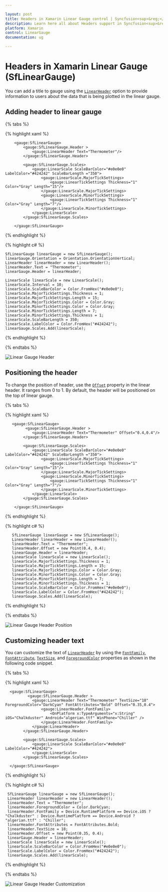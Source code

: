 ```yaml
---

layout: post
title: Headers in Xamarin Linear Gauge control | Syncfusion<sup>&reg;</sup>
description: Learn here all about Headers support in Syncfusion<sup>&reg;</sup> Xamarin Linear Gauge (SfLinearGauge) control and more.
platform: Xamarin
control: LinearGauge
documentation: ug

---
```


# Headers in Xamarin Linear Gauge (SfLinearGauge)

You can add a title to gauge using the [`LinearHeader`](https://help.syncfusion.com/cr/xamarin/Syncfusion.SfGauge.XForms.LinearHeader.html) option to provide information to users about the data that is being plotted in the linear gauge.

## Adding header to linear gauge

{% tabs %}

{% highlight xaml %}

        <gauge:SfLinearGauge>
            <gauge:SfLinearGauge.Header >
                <gauge:LinearHeader Text="Thermometer"/>
            </gauge:SfLinearGauge.Header>

            <gauge:SfLinearGauge.Scales>
                <gauge:LinearScale ScaleBarColor="#e0e0e0" LabelColor="#424242" ScaleBarLength ="350">
                    <gauge:LinearScale.MajorTickSettings>
                        <gauge:LinearTickSettings Thickness="1"  Color="Gray" Length="15"/>
                    </gauge:LinearScale.MajorTickSettings>
                    <gauge:LinearScale.MinorTickSettings>
                        <gauge:LinearTickSettings Thickness="1"  Color="Gray" Length="7"/>
                    </gauge:LinearScale.MinorTickSettings>
                </gauge:LinearScale>
            </gauge:SfLinearGauge.Scales>

        </gauge:SfLinearGauge>


{% endhighlight %}

{% highlight c# %}

    SfLinearGauge linearGauge = new SfLinearGauge();
    linearGauge.Orientation = Orientation.OrientationVertical;
    LinearHeader linearHeader = new LinearHeader();
    linearHeader.Text = "Thermometer";
    linearGauge.Header = linearHeader;
	
    LinearScale linearScale = new LinearScale();
    linearScale.Interval = 10;
    linearScale.ScaleBarColor = Color.FromHex("#e0e0e0");
    linearScale.MajorTickSettings.Thickness = 1;
    linearScale.MajorTickSettings.Length = 15;
    linearScale.MajorTickSettings.Color = Color.Gray;
    linearScale.MinorTickSettings.Color = Color.Gray;
    linearScale.MinorTickSettings.Length = 7;
    linearScale.MinorTickSettings.Thickness = 1;
    linearScale.ScaleBarLength = 350;
    linearScale.LabelColor = Color.FromHex("#424242");
    linearGauge.Scales.Add(linearScale);

{% endhighlight %}

{% endtabs %}

![Linear Gauge Header](header_images/header.png)

##  Positioning the header

To change the position of header, use the [`Offset`](https://help.syncfusion.com/cr/xamarin/Syncfusion.SfGauge.XForms.LinearHeader.html#Syncfusion_SfGauge_XForms_LinearHeader_Offset)  property in the linear header. It ranges from 0 to 1. By default, the header will be positioned on the top of linear gauge.

{% tabs %}

{% highlight xaml %}
 
       <gauge:SfLinearGauge>
             <gauge:SfLinearGauge.Header >
                <gauge:LinearHeader Text="Thermometer" Offset="0.4,0.4"/>
            </gauge:SfLinearGauge.Header>

            <gauge:SfLinearGauge.Scales>
                <gauge:LinearScale ScaleBarColor="#e0e0e0" LabelColor="#424242" ScaleBarLength ="350">
                    <gauge:LinearScale.MajorTickSettings>
                        <gauge:LinearTickSettings Thickness="1"  Color="Gray" Length="15"/>
                    </gauge:LinearScale.MajorTickSettings>
                    <gauge:LinearScale.MinorTickSettings>
                        <gauge:LinearTickSettings Thickness="1"  Color="Gray" Length="7"/>
                    </gauge:LinearScale.MinorTickSettings>
                </gauge:LinearScale>
            </gauge:SfLinearGauge.Scales>

        </gauge:SfLinearGauge>


{% endhighlight %}

{% highlight c# %}

       SfLinearGauge linearGauge = new SfLinearGauge();
       LinearHeader linearHeader = new LinearHeader();
       linearHeader.Text = "Thermometer";
       linearHeader.Offset = new Point(0.4, 0.4);
       linearGauge.Header = linearHeader;
       LinearScale linearScale = new LinearScale();
	   linearScale.MajorTickSettings.Thickness = 1;
       linearScale.MajorTickSettings.Length = 15;
       linearScale.MajorTickSettings.Color = Color.Gray;
       linearScale.MinorTickSettings.Color = Color.Gray;
       linearScale.MinorTickSettings.Length = 7;
       linearScale.MinorTickSettings.Thickness = 1;
       linearScale.ScaleBarColor = Color.FromHex("#e0e0e0");
       linearScale.LabelColor = Color.FromHex("#424242");
       linearGauge.Scales.Add(linearScale);
    
{% endhighlight %}

{% endtabs %}

![Linear Gauge Header Position](header_images/header2.png)

##  Customizing header text

You can customize the text of [`LinearHeader`](https://help.syncfusion.com/cr/xamarin/Syncfusion.SfGauge.XForms.LinearHeader.html) by using the [`FontFamily`](https://help.syncfusion.com/cr/xamarin/Syncfusion.SfGauge.XForms.LinearHeader.html#Syncfusion_SfGauge_XForms_LinearHeader_FontFamily), [`FontAttribute`](https://help.syncfusion.com/cr/xamarin/Syncfusion.SfGauge.XForms.LinearHeader.html#Syncfusion_SfGauge_XForms_LinearHeader_FontAttributes), [`TextSize`](https://help.syncfusion.com/cr/xamarin/Syncfusion.SfGauge.XForms.LinearHeader.html#Syncfusion_SfGauge_XForms_LinearHeader_TextSize), and [`ForegroundColor`](https://help.syncfusion.com/cr/xamarin/Syncfusion.SfGauge.XForms.LinearHeader.html#Syncfusion_SfGauge_XForms_LinearHeader_ForegroundColor) properties as shown in the following code snippet.

{% tabs %}

{% highlight xaml %}
 
      <gauge:SfLinearGauge>
              <gauge:SfLinearGauge.Header >
                <gauge:LinearHeader Text="Thermometer" TextSize="18" ForegroundColor="DarkCyan" FontAttributes="Bold" Offset="0.35,0.4">
                    <gauge:LinearHeader.FontFamily>
                        <OnPlatform x:TypeArguments="x:String" iOS="Chalkduster" Android="algerian.ttf" WinPhone="Chiller" />
                    </gauge:LinearHeader.FontFamily>
                </gauge:LinearHeader>
            </gauge:SfLinearGauge.Header>

            <gauge:SfLinearGauge.Scales>
                <gauge:LinearScale ScaleBarColor="#e0e0e0" LabelColor="#424242">
                </gauge:LinearScale>
            </gauge:SfLinearGauge.Scales>

      </gauge:SfLinearGauge>


{% endhighlight %}

{% highlight c# %}

     SfLinearGauge linearGauge = new SfLinearGauge();
     LinearHeader linearHeader = new LinearHeader();
     linearHeader.Text = "Thermometer";
     linearHeader.ForegroundColor = Color.DarkCyan;
     linearHeader.FontFamily = Device.RuntimePlatform == Device.iOS ? "Chalkduster" : Device.RuntimePlatform == Device.Android ? "algerian.ttf" : "Chiller";
     linearHeader.FontAttributes = FontAttributes.Bold;
     linearHeader.TextSize = 18;
     linearHeader.Offset = new Point(0.35, 0.4);
     linearGauge.Header = linearHeader;
     LinearScale linearScale = new LinearScale();
     linearScale.ScaleBarColor = Color.FromHex("#e0e0e0");
     linearScale.LabelColor = Color.FromHex("#424242");
     linearGauge.Scales.Add(linearScale);
 
{% endhighlight %}

{% endtabs %}

![Linear Gauge Header Customization](header_images/header3.png)
